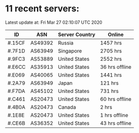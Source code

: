 # 11 recent servers:

Latest update at: Fri Mar 27 02:10:07 UTC 2020

| ID | ASN | Server Country | Online |
| -- | --- | -------------- | ------ |
| #.15CF | AS49392 | Russia | 1457 hrs |
| #.7F1D | AS63949 | Singapore | 2705 hrs |
| #.9FC3 | AS53889 | United States | 2552 hrs |
| #.E6CC | AS35913 | United States | 36 hrs offline |
| #.E069 | AS40065 | United States | 1441 hrs |
| #.2A79 | AS63949 | Japan | 121 hrs |
| #.F7DA | AS45102 | United States | 731 hrs |
| #.C461 | AS20473 | United States | 60 hrs offline |
| #.4B0A | AS20473 | Canada | 2 hrs |
| #.1E8E | AS20473 | United States | 1 hrs offline |
| #.CE6B | AS36352 | United States | 43 hrs offline |

